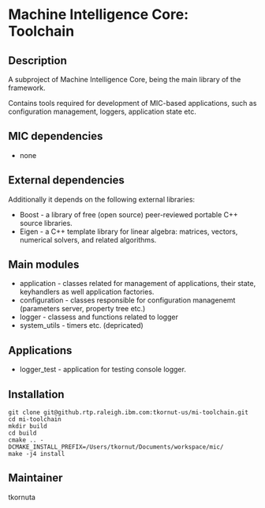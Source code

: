 Machine Intelligence Core: Toolchain
=========================================

Description
-----------

A subproject of Machine Intelligence Core, being the main library of the framework.

Contains tools required for development of MIC-based applications, such as configuration management, loggers, application state etc.

MIC dependencies
------------
   * none

External dependencies
------------
Additionally it depends on the following external libraries:
   * Boost - a library of free (open source) peer-reviewed portable C++ source libraries.
   * Eigen - a C++ template library for linear algebra: matrices, vectors, numerical solvers, and related algorithms.
   

Main modules
------------
   * application - classes related for management of applications, their state, keyhandlers as well application factories. 
   * configuration - classes responsible for configuration managenemt (parameters server, property tree etc.) 
   * logger - classess and functions related to logger 
   * system_utils - timers etc. (depricated)

Applications
------------
   * logger_test - application for testing console logger.

Installation
------------
```
git clone git@github.rtp.raleigh.ibm.com:tkornut-us/mi-toolchain.git
cd mi-toolchain
mkdir build
cd build
cmake .. -DCMAKE_INSTALL_PREFIX=/Users/tkornut/Documents/workspace/mic/
make -j4 install
```

Maintainer
----------

tkornuta


